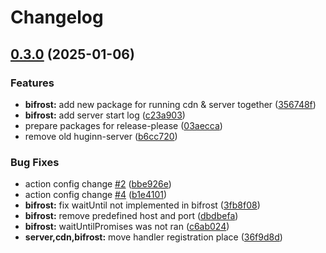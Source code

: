 # Changelog

## [0.3.0](https://github.com/WerdoxDev/Huginn/compare/bifrost-v0.2.0...bifrost@v0.3.0) (2025-01-06)


### Features

* **bifrost:** add new package for running cdn & server together ([356748f](https://github.com/WerdoxDev/Huginn/commit/356748f6ec8ccefacb1b385c5aa6c344bca9979e))
* **bifrost:** add server start log ([c23a903](https://github.com/WerdoxDev/Huginn/commit/c23a9035912d7f28629a690cdf2af141b9588dd9))
* prepare packages for release-please ([03aecca](https://github.com/WerdoxDev/Huginn/commit/03aeccaf204a18a4b0f4764689623806f3d7b1fd))
* remove old huginn-server ([b6cc720](https://github.com/WerdoxDev/Huginn/commit/b6cc7207c9be6d70ddc8f1f1af5b6f7fc4bfa3b5))


### Bug Fixes

* action config change [#2](https://github.com/WerdoxDev/Huginn/issues/2) ([bbe926e](https://github.com/WerdoxDev/Huginn/commit/bbe926e2b8a68a3a876f1b5422111c5ff0d3c93d))
* action config change [#4](https://github.com/WerdoxDev/Huginn/issues/4) ([b1e4101](https://github.com/WerdoxDev/Huginn/commit/b1e4101f5d89d4f3c8997152163e53b3a59cc072))
* **bifrost:** fix waitUntil not implemented in bifrost ([3fb8f08](https://github.com/WerdoxDev/Huginn/commit/3fb8f0842984d5acf35b36f75bc9dd77c91dba0a))
* **bifrost:** remove predefined host and port ([dbdbefa](https://github.com/WerdoxDev/Huginn/commit/dbdbefa333ae22de76617da64da54a3ed9e7cf83))
* **bifrost:** waitUntilPromises was not ran ([c6ab024](https://github.com/WerdoxDev/Huginn/commit/c6ab024610706cc2ae47399eba6fa882f90d073b))
* **server,cdn,bifrost:** move handler registration place ([36f9d8d](https://github.com/WerdoxDev/Huginn/commit/36f9d8d005f94509c5e23b52e9a84344db335fcb))
